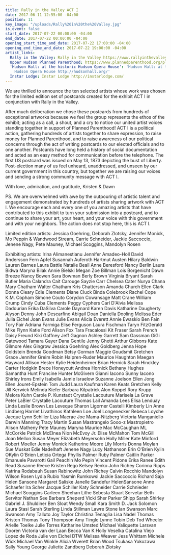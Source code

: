 ```yaml
---
title: Rally in the Valley ACT I
date: 2017-06-11 12:55:00 -04:00
position: 11
key_image: "/uploads/Rally%20in%20the%20Valley.jpg"
is_event: false
start_date: 2017-07-22 00:00:00 -04:00
end_date: 2017-07-22 00:00:00 -04:00
opening_start_time_and_date: 2017-07-22 17:00:00 -04:00
opening_end_time_and_date: 2017-07-22 19:00:00 -04:00
artist_links:
  Rally in the Valley: Rally in the Valley https://www.rallyinthevalley.org/
  Upper Hudson Planned Parenthood: https://www.plannedparenthood.org/planned-parenthood-upper-hudson
  'Hudson Hall: at the historic Hudson Opera House': 'Hudson Hall: at the historic
    Hudson Opera House http://hudsonhall.org/'
  Instar Lodge: Instar Lodge http://instarlodge.com/
---
```


We are thrilled to announce the ten selected artists whose work was chosen for the limited edition set of postcards created for the exhibit ACT I in conjunction with Rally in the Valley.

After much deliberation we chose these postcards from hundreds of exceptional artworks because we feel the group represents the ethos of the exhibit; acting as a call, a shout, and a cry to notice our united artist voices standing together in support of Planned Parenthood! ACT I is a political action, gathering hundreds of artists together to share expression, to raise money for Planned Parenthood, and to raise awareness of our political concerns through the act of writing postcards to our elected officials and to one another. Postcards have long held a history of social documentation and acted as an easy method for communication before the telephone. The first US postcard was issued on May 13, 1873 depicting the bust of Liberty. Post-election many of us feel unheard, unaddressed, and unseen by our current government in this country, but together we are raising our voices and sending a strong community message with ACT I. 

With love, admiration, and gratitude,
Kristen & Dawn

PS. We are overwhelmed with awe by the outpouring of artistic talent and engagement demonstrated by hundreds of artists sharing artwork with ACT I. We encourage each and every one of you amazing artists that have contributed to this exhibit to turn your submission into a postcard, and to continue to share your art, your heart, and your voice with this government and with your neighbors. The action does not stop here, this is ACT I.

Limited edition artists:
Jessica Goehring, Deborah Zlotsky, Jennifer Monick, Mo Peppin & Wandwood Stream, Carrie Schneider, Jackie Saccoccio, Jenene Nagy, Pete Mauney, Michael Scoggins, Mandolyn Rosen

Exhibiting artists:
Irina Alimanestianu
Jennifer Amadeo-Holl
David Andersson
Fern Apfel
Susannah Auferoth
Hartmut Austen
Hilary Baldwin
Lauren Barnes
Laura Battle
Natalie Beall
Anne Beresford
Nancy Berlin
Laura Bidwa
Maryna Bilak
Annie Bielski
Megan Zoe Billman
Lois Borgenicht
Dawn Breeze
Nancy Bowen
Sara Bowman
Berly Brown
Virginia Bryant
Sarah Butler
Maria Calandra
Cait Carouge
Sayzie Carr
Chelsea Cater
Nurya Chana
Mary Chatham
Walter Chatham
Kris Chatterson
Amanda Church
Ellen Clark
Donna Cleary
Edie Clements
Diane Cluck
Binda Colebrook
Rachel Cope
K.M. Copham
Simone Couto
Corydon Cowansage
Matt Crane
William Crump
Cindy Cuba Clements
Peggy Cyphers
Carl D'Alvia
Melissa Dadourian
Erika DaSilva
Carole Daynard
Karen Davis
Katharine Daugherty
Alyson Denny
John Descarfino
Abigail Doan
Daniella Dooling
Melissa Eder
Julia Eichel
Joan Evans
Julie Evans
Alicia Everett
Annie Ewaskio
Ben Fain
Tory Fair
Adriana Farmiga
Elise Ferguson
Laura Fischman
Taryn FitzGerald
Mike Flynn
Katie Ford
Alison Fox
Tara Fracalossi
Kit Fraser
Sarah French
Daisy Freund
Kiki Gaffney
Jeff Gagnon
Ashley Garrett
Sam Gassman
GiGi Gatewood
Tamara Gayer
Dana Gentile
Jenny Ghetti
Arthur Gibbons
Kate Gilmore
Alex Gingrow
Jessica Goehring
Alex Goldberg
Jenna Hope Goldstein
Brenda Goodman
Betsy Gorman
Maggie Goudsmit
Gretchen Grace
Jennifer Greim
Robin Halpren-Ruder
Maurice Haughton
Maegan Hayward
Allison Hester
Kylie Heidenheimer
Brian Hernick
Sarah Hinckley
Carter Hodgkin
Brece Honeycutt
Andrea Hornick
Bethany Hughes
Samantha Hunt
Francine Hunter McGivern
Gianni Iacono
Sunny Iacono
Shirley Irons
Emily Isabella
Jamie Israelow
Suzanne Joelson
Ellen Jong
Ellen Jouret-Epstein
Tom Judd
Laura Kaufman
Karen Keats
Gretchen Kelly
Jill Kerwick
Melinda Kiefer
Barbara Kilpatrick
Alon Koppel
Rory Krupp
Melora Kuhn
Carole P. Kunstadt
Crystalle Lacouture
Marisela La Grave
Peter LaBier
Crystalle Lacouture
Thomas Lail
Amanda Lees
Elisa Lenduay
Linda Leslie Brown
Les Leveque
Sharon Ligorner Castelli
Kimberly Lin
Anne Lindberg
Harriet Livathinos
Kathleen Loe
Joel Longenecker
Rebeca Loyche
Jacque Lynn Schiller
Liza Macrae
Joe Mama-Nitzberg
Victoria Manganiello
Darwin Manning
Tracy Martin
Susan Mastrangelo
Sooo-z Mastropietro
Alison Matheny
Pete Mauney
Maryna Maurice
Mac McCaughan
ML McCorkle
Patrick McElnea
Nion McEvoy Jr.
Elise McMahon
Tom McGill
Joan Mellon
Susan Meyer
Elizabeth Meyersohn
Holly Miller
Kate Minford
Robert Moeller
Jenny Monick
Katherine Moore
Lily Morris
Donna Moylan
Sue Muskat
Edie Nadelhaft
Jenene Nagy
Lucy Nathanson
Erin O'Brien
Kylin OKylin O'Brien
Leticia Ortega
Phyllis Palmer
Ruby Palmer
Caitlin Parker
Emanuele Pavarotti
Gail Peachin
Mo Pepin
Vincent Pidone
Erika Ranee
Edith Read
Susanne Reece
Kristen Rego
Kelsey Renko
John Richey
Corinna Ripps
Katrina Rodabauh
Susan Rabinowitz
John Richey
Calvin Rocchio
Mandolyn Wilson Rosen
Lydia Rubio
Yasmin Rumkowsi
Jackie Saccoccio
Richard Saja
Helen Sansone
Margaret Saliske
Janelle Sandefur
HelenSansone
Anne Schaefer
Ira Scher
Jacque Schiller
Katy Schneider
Carrie Schnieder
Michael Scoggins
Carleen Sheehan
Lithe Sebesta
Stuart Servetar
Beth Servitor
Nathan See
Barbara Sheperd
Vicki Sher
Parker Shipp
Sarah Shirley
Gabriel J. Shuldiner
Ben Sloat
Wendy Small
Kara Smith
D. Jack Solomon
Laura Stasi
Sarah Sterling
Linda Stillman
Lawre Stone
Ian Swanson
Marc Swanson
Amy Talluto
Joy Taylor
Christina Tenaglia
Lisa Nadel Thomas
Kristen Thomas
Tony Thompson
Amy Tingle
Lynne Tobin
Deb Tod Wheeler
Arielle Toelke
Julie Torres
Katharine Umsted
Michael Valiquette
Larsvan Dooren
Victoria van der Laan
Becca Van K
Holly Veselka
Catalina Viejo Lopez de Roda
Julie von Eichel
DTW
Melissa Weaver
Jess Whittam
Michele Wick
Michael Van Winkle
Alicia Wverett
Brian Wood
Tsukasa Yokozawa
Sally Young
George Juliette Zandberg
Deborah Zlotsky